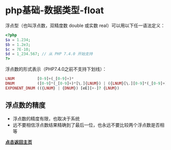 # php基础-数据类型-float

浮点型（也叫浮点数，双精度数 double 或实数 real）可以用以下任一语法定义：

```php
<?php
$a = 1.234; 
$b = 1.2e3; 
$c = 7E-10;
$d = 1_234.567; // 从 PHP 7.4.0 开始支持
?>
```

浮点数的形式表示（PHP7.4.0之前不支持下划线）：

```php
LNUM          [0-9]+(_[0-9]+)*
DNUM          ([0-9]*(_[0-9]+)*[\.]{LNUM}) | ({LNUM}[\.][0-9]*(_[0-9]+)*)
EXPONENT_DNUM (({LNUM} | {DNUM}) [eE][+-]? {LNUM})
```

## 浮点数的精度

- 浮点数的精度有限，也取决于系统
- 远不要相信浮点数结果精确到了最后一位，也永远不要比较两个浮点数是否相等







**[点击返回主页](https://liudandandear.gitee.io)**